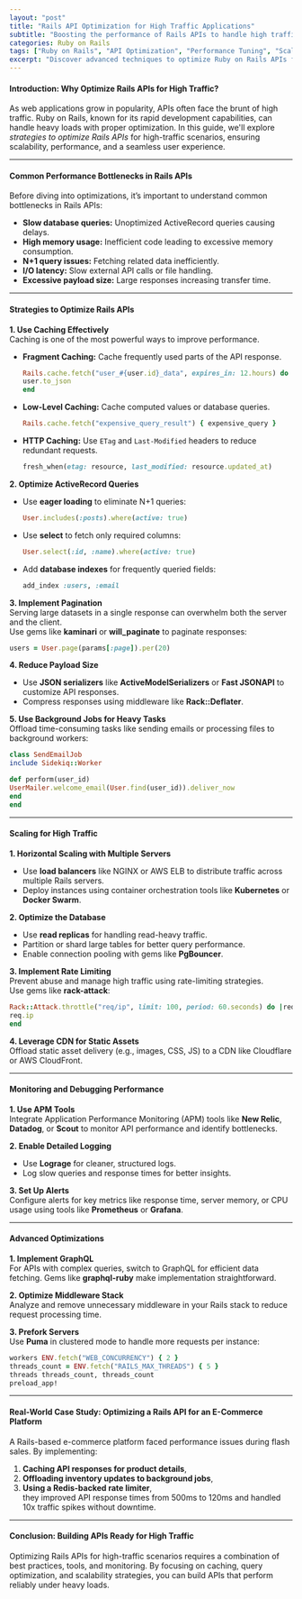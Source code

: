 ```yaml
---
layout: "post"
title: "Rails API Optimization for High Traffic Applications"
subtitle: "Boosting the performance of Rails APIs to handle high traffic and scale efficiently"
categories: Ruby on Rails
tags: ["Ruby on Rails", "API Optimization", "Performance Tuning", "Scalability", "High Traffic", "Backend Development"]
excerpt: "Discover advanced techniques to optimize Ruby on Rails APIs for high-traffic applications. Learn strategies for caching, database tuning, and reducing response times."
---
```


#### Introduction: Why Optimize Rails APIs for High Traffic?

As web applications grow in popularity, APIs often face the brunt of high traffic. Ruby on Rails, known for its rapid development capabilities, can handle heavy loads with proper optimization. In this guide, we'll explore *strategies to optimize Rails APIs* for high-traffic scenarios, ensuring scalability, performance, and a seamless user experience.

---

#### Common Performance Bottlenecks in Rails APIs

Before diving into optimizations, it’s important to understand common bottlenecks in Rails APIs:
- **Slow database queries:** Unoptimized ActiveRecord queries causing delays.
- **High memory usage:** Inefficient code leading to excessive memory consumption.
- **N+1 query issues:** Fetching related data inefficiently.
- **I/O latency:** Slow external API calls or file handling.
- **Excessive payload size:** Large responses increasing transfer time.

---

#### Strategies to Optimize Rails APIs

**1. Use Caching Effectively**  
Caching is one of the most powerful ways to improve performance.

- **Fragment Caching:** Cache frequently used parts of the API response.  
  ```ruby
  Rails.cache.fetch("user_#{user.id}_data", expires_in: 12.hours) do
  user.to_json
  end
  ```

- **Low-Level Caching:** Cache computed values or database queries.  
  ```ruby
  Rails.cache.fetch("expensive_query_result") { expensive_query }
  ```

- **HTTP Caching:** Use `ETag` and `Last-Modified` headers to reduce redundant requests.  
  ```ruby
  fresh_when(etag: resource, last_modified: resource.updated_at)
  ```

**2. Optimize ActiveRecord Queries**
- Use **eager loading** to eliminate N+1 queries:  
  ```ruby
  User.includes(:posts).where(active: true)
  ```

- Use **select** to fetch only required columns:  
  ```ruby
  User.select(:id, :name).where(active: true)
  ```

- Add **database indexes** for frequently queried fields:  
  ```ruby
  add_index :users, :email
  ```

**3. Implement Pagination**  
Serving large datasets in a single response can overwhelm both the server and the client.  
Use gems like **kaminari** or **will_paginate** to paginate responses:  
```ruby
users = User.page(params[:page]).per(20)
```

**4. Reduce Payload Size**
- Use **JSON serializers** like **ActiveModelSerializers** or **Fast JSONAPI** to customize API responses.
- Compress responses using middleware like **Rack::Deflater**.

**5. Use Background Jobs for Heavy Tasks**  
Offload time-consuming tasks like sending emails or processing files to background workers:  
```ruby
class SendEmailJob
include Sidekiq::Worker

def perform(user_id)
UserMailer.welcome_email(User.find(user_id)).deliver_now
end
end
```

---

#### Scaling for High Traffic

**1. Horizontal Scaling with Multiple Servers**
- Use **load balancers** like NGINX or AWS ELB to distribute traffic across multiple Rails servers.
- Deploy instances using container orchestration tools like **Kubernetes** or **Docker Swarm**.

**2. Optimize the Database**
- Use **read replicas** for handling read-heavy traffic.
- Partition or shard large tables for better query performance.
- Enable connection pooling with gems like **PgBouncer**.

**3. Implement Rate Limiting**  
Prevent abuse and manage high traffic using rate-limiting strategies.  
Use gems like **rack-attack**:  
```ruby
Rack::Attack.throttle("req/ip", limit: 100, period: 60.seconds) do |req|
req.ip
end
```

**4. Leverage CDN for Static Assets**  
Offload static asset delivery (e.g., images, CSS, JS) to a CDN like Cloudflare or AWS CloudFront.

---

#### Monitoring and Debugging Performance

**1. Use APM Tools**  
Integrate Application Performance Monitoring (APM) tools like **New Relic**, **Datadog**, or **Scout** to monitor API performance and identify bottlenecks.

**2. Enable Detailed Logging**
- Use **Lograge** for cleaner, structured logs.
- Log slow queries and response times for better insights.

**3. Set Up Alerts**  
Configure alerts for key metrics like response time, server memory, or CPU usage using tools like **Prometheus** or **Grafana**.

---

#### Advanced Optimizations

**1. Implement GraphQL**  
For APIs with complex queries, switch to GraphQL for efficient data fetching. Gems like **graphql-ruby** make implementation straightforward.

**2. Optimize Middleware Stack**  
Analyze and remove unnecessary middleware in your Rails stack to reduce request processing time.

**3. Prefork Servers**  
Use **Puma** in clustered mode to handle more requests per instance:  
```ruby
workers ENV.fetch("WEB_CONCURRENCY") { 2 }
threads_count = ENV.fetch("RAILS_MAX_THREADS") { 5 }
threads threads_count, threads_count
preload_app!
```

---

#### Real-World Case Study: Optimizing a Rails API for an E-Commerce Platform

A Rails-based e-commerce platform faced performance issues during flash sales. By implementing:
1. **Caching API responses for product details**,
2. **Offloading inventory updates to background jobs**,
3. **Using a Redis-backed rate limiter**,  
   they improved API response times from 500ms to 120ms and handled 10x traffic spikes without downtime.

---

#### Conclusion: Building APIs Ready for High Traffic

Optimizing Rails APIs for high-traffic scenarios requires a combination of best practices, tools, and monitoring. By focusing on caching, query optimization, and scalability strategies, you can build APIs that perform reliably under heavy loads.

